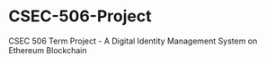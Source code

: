 # CSEC-506-Project
CSEC 506 Term Project - A Digital Identity Management System on Ethereum Blockchain
